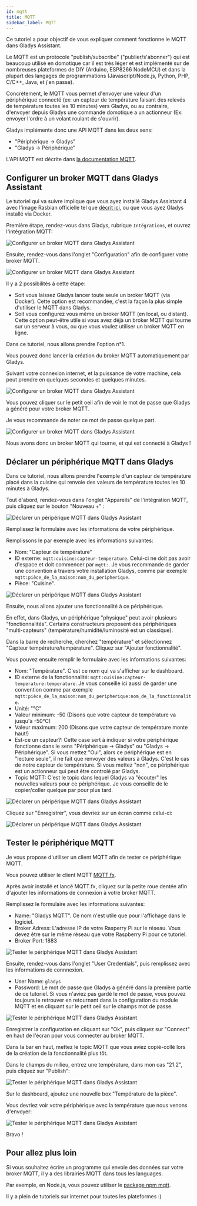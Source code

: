 ```yaml
---
id: mqtt
title: MQTT
sidebar_label: MQTT
---
```


Ce tutoriel a pour objectif de vous expliquer comment fonctionne le MQTT dans Gladys Assistant.

Le MQTT est un protocole "publish/subscribe" ("publier/s'abonner") qui est beaucoup utilisé en domotique car il est très léger et est implémenté sur de nombreuses plateformes de DIY (Arduino, ESP8266 NodeMCU) et dans la plupart des langages de programmations (Javascript/Node.js, Python, PHP, C/C++, Java, et j'en passe).

Concrètement, le MQTT vous permet d'envoyer une valeur d'un périphérique connecté (ex: un capteur de température faisant des relevés de température toutes les 10 minutes) vers Gladys, ou au contraire, d'envoyer depuis Gladys une commande domotique a un actionneur (Ex: envoyer l'ordre à un volant roulant de s'ouvrir).

Gladys implémente donc une API MQTT dans les deux sens:

- "Périphérique -> Gladys"
- "Gladys -> Périphérique"

L'API MQTT est décrite dans [la documentation MQTT](/fr/docs/api/mqtt-api).

## Configurer un broker MQTT dans Gladys Assistant

Le tutoriel qui va suivre implique que vous ayez installé Gladys Assistant 4 avec l'image Rasbian officielle tel que [décrit ici](/fr/docs/), ou que vous ayez Gladys installé via Docker.

Première étape, rendez-vous dans Gladys, rubrique `Intégrations`, et ouvrez l'intégration MQTT:

![Configurer un broker MQTT dans Gladys Assistant](/fr/img/docs/configuration/mqtt/configure-mqtt-broker-1.jpg)

Ensuite, rendez-vous dans l'onglet "Configuration" afin de configurer votre broker MQTT.

![Configurer un broker MQTT dans Gladys Assistant](/fr/img/docs/configuration/mqtt/configure-mqtt-broker-2.jpg)

Il y a 2 possibilités à cette étape:

- Soit vous laissez Gladys lancer toute seule un broker MQTT (via Docker). Cette option est recommandée, c'est la façon la plus simple d'utiliser le MQTT dans Gladys.
- Soit vous configurez vous même un broker MQTT (en local, ou distant). Cette option peut-être utile si vous avez déjà un broker MQTT qui tourne sur un serveur à vous, ou que vous voulez utiliser un broker MQTT en ligne.

Dans ce tutoriel, nous allons prendre l'option n°1.

Vous pouvez donc lancer la création du broker MQTT automatiquement par Gladys.

Suivant votre connexion internet, et la puissance de votre machine, cela peut prendre en quelques secondes et quelques minutes.

![Configurer un broker MQTT dans Gladys Assistant](/fr/img/docs/configuration/mqtt/configure-mqtt-broker-3.jpg)

Vous pouvez cliquer sur le petit oeil afin de voir le mot de passe que Gladys a généré pour votre broker MQTT.

Je vous recommande de noter ce mot de passe quelque part.

![Configurer un broker MQTT dans Gladys Assistant](/fr/img/docs/configuration/mqtt/configure-mqtt-broker-4.jpg)

Nous avons donc un broker MQTT qui tourne, et qui est connecté à Gladys !

## Déclarer un périphérique MQTT dans Gladys

Dans ce tutoriel, nous allons prendre l'exemple d'un capteur de température placé dans la cuisine qui renvoie des valeurs de température toutes les 10 minutes à Gladys.

Tout d'abord, rendez-vous dans l'onglet "Appareils" de l'intégration MQTT, puis cliquez sur le bouton "Nouveau +" :

![Déclarer un péripérique MQTT dans Gladys Assistant](/fr/img/docs/configuration/mqtt/create-mqtt-device-1.jpg)

Remplissez le formulaire avec les informations de votre périphérique.

Remplissons le par exemple avec les informations suivantes:

- Nom: "Capteur de température"
- ID externe: `mqtt:cuisine:capteur-temperature`. Celui-ci ne doit pas avoir d'espace et doit commencer par `mqtt:`. Je vous recommande de garder une convention à travers votre installation Gladys, comme par exemple `mqtt:pièce_de_la_maison:nom_du_peripherique`.
- Pièce: "Cuisine".

![Déclarer un péripérique MQTT dans Gladys Assistant](/fr/img/docs/configuration/mqtt/create-mqtt-device-2.jpg)

Ensuite, nous allons ajouter une fonctionnalité à ce périphérique.

En effet, dans Gladys, un périphérique "physique" peut avoir plusieurs "fonctionnalités". Certains constructeurs proposent des périphériques "multi-capteurs" (température/humidité/luminosité est un classique).

Dans la barre de recherche, cherchez "température" et sélectionnez "Capteur température/température". Cliquez sur "Ajouter fonctionnalité".

Vous pouvez ensuite remplir le formulaire avec les informations suivantes:

- Nom: "Température". C'est ce nom qui va s'afficher sur le dashboard.
- ID externe de la fonctionnalité: `mqtt:cuisine:capteur-temperature:temperature`. Je vous conseille ici aussi de garder une convention comme par exemple `mqtt:pièce_de_la_maison:nom_du_peripherique:nom_de_la_fonctionnalite`.
- Unité: "°C"
- Valeur minimum: -50 (Disons que votre capteur de température va jusqu'à -50°C)
- Valeur maximum: 200 (Disons que votre capteur de température monte haut!)
- Est-ce un capteur?: Cette case sert à indiquer si votre périphérique fonctionne dans le sens "Périphérique -> Gladys" ou "Gladys -> Périphérique". Si vous mettez "Oui", alors ce périphérique est en "lecture seule", il ne fait que renvoyer des valeurs à Gladys. C'est le cas de notre capteur de température. Si vous mettez "non", ce périphérique est un actionneur qui peut être controlé par Gladys.
- Topic MQTT: C'est le topic dans lequel Gladys va "écouter" les nouvelles valeurs pour ce périphérique. Je vous conseille de le copier/coller quelque par pour plus tard.

![Déclarer un péripérique MQTT dans Gladys Assistant](/fr/img/docs/configuration/mqtt/create-mqtt-device-3.jpg)

Cliquez sur "Enregistrer", vous devriez sur un écran comme celui-ci:

![Déclarer un péripérique MQTT dans Gladys Assistant](/fr/img/docs/configuration/mqtt/create-mqtt-device-4.jpg)

## Tester le périphérique MQTT

Je vous propose d'utiliser un client MQTT afin de tester ce périphérique MQTT.

Vous pouvez utiliser le client MQTT [MQTT.fx](https://mqttfx.jensd.de/).

Après avoir installé et lancé MQTT.fx, cliquez sur la petite roue dentée afin d'ajouter les informations de connexion à votre broker MQTT.

Remplissez le formulaire avec les informations suivantes:

- Name: "Gladys MQTT". Ce nom n'est utile que pour l'affichage dans le logiciel.
- Broker Adress: L'adresse IP de votre Rasperry Pi sur le réseau. Vous devez être sur le même réseau que votre Raspberry Pi pour ce tutoriel.
- Broker Port: 1883

![Tester le périphérique MQTT dans Gladys Assistant](/fr/img/docs/configuration/mqtt/send-test-message-mqtt-1.jpg)

Ensuite, rendez-vous dans l'onglet "User Credentials", puis remplissez avec les informations de connnexion.

- User Name: `gladys`
- Password: Le mot de passe que Gladys a généré dans la première partie de ce tutoriel. Si vous n'aviez pas gardé le mot de passe, vous pouvez toujours le retrouver en retournant dans la configuration du module MQTT et en cliquant sur le petit oeil sur le champs mot de passe.

![Tester le périphérique MQTT dans Gladys Assistant](/fr/img/docs/configuration/mqtt/send-test-message-mqtt-2.jpg)

Enregistrer la configuration en cliquant sur "Ok", puis cliquez sur "Connect" en haut de l'écran pour vous connecter au broker MQTT.

Dans la bar en haut, mettez le topic MQTT que vous aviez copié-collé lors de la création de la fonctionnalité plus tôt.

Dans le champs du milieu, entrez une température, dans mon cas "21.2", puis cliquez sur "Publish":

![Tester le périphérique MQTT dans Gladys Assistant](/fr/img/docs/configuration/mqtt/send-test-message-mqtt-3.jpg)

Sur le dashboard, ajoutez une nouvelle box "Température de la pièce".

Vous devriez voir votre périphérique avec la température que nous venons d'envoyer:

![Tester le périphérique MQTT dans Gladys Assistant](/fr/img/docs/configuration/mqtt/send-test-message-mqtt-4.jpg)

Bravo !

## Pour allez plus loin

Si vous souhaitez écrire un programme qui envoie des données sur votre broker MQTT, il y a des librairies MQTT dans tous les languages.

Par exemple, en Node.js, vous pouvez utiliser le [package npm mqtt](https://www.npmjs.com/package/mqtt).

Il y a plein de tutoriels sur internet pour toutes les plateformes :)
